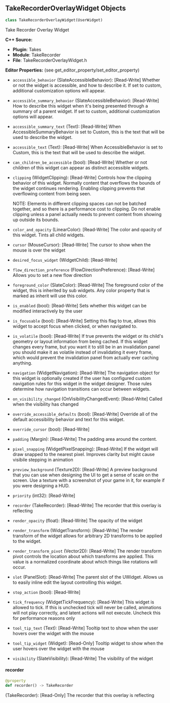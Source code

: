 ## TakeRecorderOverlayWidget Objects

```python
class TakeRecorderOverlayWidget(UserWidget)
```

Take Recorder Overlay Widget

**C++ Source:**

- **Plugin**: Takes
- **Module**: TakeRecorder
- **File**: TakeRecorderOverlayWidget.h

**Editor Properties:** (see get_editor_property/set_editor_property)

- ``accessible_behavior`` (SlateAccessibleBehavior):  [Read-Write] Whether or not the widget is accessible, and how to describe it. If set to custom, additional customization options will appear.
- ``accessible_summary_behavior`` (SlateAccessibleBehavior):  [Read-Write] How to describe this widget when it's being presented through a summary of a parent widget. If set to custom, additional customization options will appear.
- ``accessible_summary_text`` (Text):  [Read-Write] When AccessibleSummaryBehavior is set to Custom, this is the text that will be used to describe the widget.
- ``accessible_text`` (Text):  [Read-Write] When AccessibleBehavior is set to Custom, this is the text that will be used to describe the widget.
- ``can_children_be_accessible`` (bool):  [Read-Write] Whether or not children of this widget can appear as distinct accessible widgets.
- ``clipping`` (WidgetClipping):  [Read-Write] Controls how the clipping behavior of this widget.  Normally content that overflows the
  bounds of the widget continues rendering.  Enabling clipping prevents that overflowing content
  from being seen.

  NOTE: Elements in different clipping spaces can not be batched together, and so there is a
  performance cost to clipping.  Do not enable clipping unless a panel actually needs to prevent
  content from showing up outside its bounds.
- ``color_and_opacity`` (LinearColor):  [Read-Write] The color and opacity of this widget.  Tints all child widgets.
- ``cursor`` (MouseCursor):  [Read-Write] The cursor to show when the mouse is over the widget
- ``desired_focus_widget`` (WidgetChild):  [Read-Write]
- ``flow_direction_preference`` (FlowDirectionPreference):  [Read-Write] Allows you to set a new flow direction
- ``foreground_color`` (SlateColor):  [Read-Write] The foreground color of the widget, this is inherited by sub widgets.  Any color property
  that is marked as inherit will use this color.
- ``is_enabled`` (bool):  [Read-Write] Sets whether this widget can be modified interactively by the user
- ``is_focusable`` (bool):  [Read-Write] Setting this flag to true, allows this widget to accept focus when clicked, or when navigated to.
- ``is_volatile`` (bool):  [Read-Write] If true prevents the widget or its child's geometry or layout information from being cached.  If this widget
  changes every frame, but you want it to still be in an invalidation panel you should make it as volatile
  instead of invalidating it every frame, which would prevent the invalidation panel from actually
  ever caching anything.
- ``navigation`` (WidgetNavigation):  [Read-Write] The navigation object for this widget is optionally created if the user has configured custom
  navigation rules for this widget in the widget designer.  Those rules determine how navigation transitions
  can occur between widgets.
- ``on_visibility_changed`` (OnVisibilityChangedEvent):  [Read-Write] Called when the visibility has changed
- ``override_accessible_defaults`` (bool):  [Read-Write] Override all of the default accessibility behavior and text for this widget.
- ``override_cursor`` (bool):  [Read-Write]
- ``padding`` (Margin):  [Read-Write] The padding area around the content.
- ``pixel_snapping`` (WidgetPixelSnapping):  [Read-Write] If the widget will draw snapped to the nearest pixel.  Improves clarity but might cause visibile stepping in animation
- ``preview_background`` (Texture2D):  [Read-Write] A preview background that you can use when designing the UI to get a sense of scale on the screen.  Use
  a texture with a screenshot of your game in it, for example if you were designing a HUD.
- ``priority`` (int32):  [Read-Write]
- ``recorder`` (TakeRecorder):  [Read-Write] The recorder that this overlay is reflecting
- ``render_opacity`` (float):  [Read-Write] The opacity of the widget
- ``render_transform`` (WidgetTransform):  [Read-Write] The render transform of the widget allows for arbitrary 2D transforms to be applied to the widget.
- ``render_transform_pivot`` (Vector2D):  [Read-Write] The render transform pivot controls the location about which transforms are applied.
  This value is a normalized coordinate about which things like rotations will occur.
- ``slot`` (PanelSlot):  [Read-Write] The parent slot of the UWidget.  Allows us to easily inline edit the layout controlling this widget.
- ``stop_action`` (bool):  [Read-Write]
- ``tick_frequency`` (WidgetTickFrequency):  [Read-Write] This widget is allowed to tick. If this is unchecked tick will never be called, animations will not play correctly, and latent actions will not execute.
  Uncheck this for performance reasons only
- ``tool_tip_text`` (Text):  [Read-Write] Tooltip text to show when the user hovers over the widget with the mouse
- ``tool_tip_widget`` (Widget):  [Read-Only] Tooltip widget to show when the user hovers over the widget with the mouse
- ``visibility`` (SlateVisibility):  [Read-Write] The visibility of the widget

<a id="unreal.TakeRecorderOverlayWidget.recorder"></a>

#### recorder

```python
@property
def recorder() -> TakeRecorder
```

(TakeRecorder):  [Read-Only] The recorder that this overlay is reflecting

<a id="unreal.TakeRecorderUserSettings"></a>